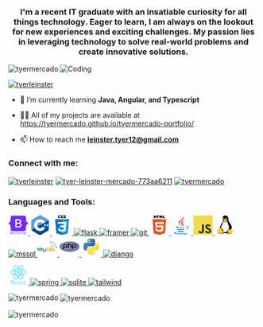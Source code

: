 <!-- ![MasterHead](https://cdn.discordapp.com/attachments/1160811550060331060/1160819051963101195/readme_tyer.png?ex=65360bfc&is=652396fc&hm=318d379cec91f76a4c5520345ceff93bbb58ddbff9582817fdd55ccd129e0c83&) -->


<h3 align="center">I'm a recent IT graduate with an insatiable curiosity for all things technology. Eager to learn, I am always on the lookout for new experiences and exciting challenges. My passion lies in leveraging technology to solve real-world problems and create innovative solutions.</h3>
<img align="right" alt="Coding" width="400" src="https://i.pinimg.com/originals/bd/a3/b6/bda3b64c64f7fdc7b267b55483f72dea.gif">

<p align="left"> <img src="https://komarev.com/ghpvc/?username=tyermercado&label=Profile%20views&color=0e75b6&style=flat" alt="tyermercado" /> </p>

<p align="left"> <a href="https://twitter.com/tyerleinster" target="blank"><img src="https://img.shields.io/twitter/follow/tyerleinster?logo=twitter&style=for-the-badge" alt="tyerleinster" /></a> </p>

- 🌱 I’m currently learning **Java, Angular, and Typescript**

- 👨‍💻 All of my projects are available at https://tyermercado.github.io/tyermercado-portfolio/

- 📫 How to reach me **leinster.tyer12@gmail.com**

<h3 align="left">Connect with me:</h3>
<p align="left">
<a href="https://twitter.com/tyerleinster" target="blank"><img align="center" src="https://raw.githubusercontent.com/rahuldkjain/github-profile-readme-generator/master/src/images/icons/Social/twitter.svg" alt="tyerleinster" height="30" width="40" /></a>
<a href="https://linkedin.com/in/tyer-leinster-mercado-773aa6211" target="blank"><img align="center" src="https://raw.githubusercontent.com/rahuldkjain/github-profile-readme-generator/master/src/images/icons/Social/linked-in-alt.svg" alt="tyer-leinster-mercado-773aa6211" height="30" width="40" /></a>
<a href="https://instagram.com/tyermercado" target="blank"><img align="center" src="https://raw.githubusercontent.com/rahuldkjain/github-profile-readme-generator/master/src/images/icons/Social/instagram.svg" alt="tyermercado" height="30" width="40" /></a>
</p>

<h3 align="left">Languages and Tools:</h3>
<p align="left"> <a href="https://getbootstrap.com" target="_blank" rel="noreferrer"> <img src="https://raw.githubusercontent.com/devicons/devicon/master/icons/bootstrap/bootstrap-plain-wordmark.svg" alt="bootstrap" width="40" height="40"/> </a> <a href="https://www.w3schools.com/cpp/" target="_blank" rel="noreferrer"> <img src="https://raw.githubusercontent.com/devicons/devicon/master/icons/cplusplus/cplusplus-original.svg" alt="cplusplus" width="40" height="40"/> </a> <a href="https://www.w3schools.com/css/" target="_blank" rel="noreferrer"> <img src="https://raw.githubusercontent.com/devicons/devicon/master/icons/css3/css3-original-wordmark.svg" alt="css3" width="40" height="40"/> </a>  <a href="https://flask.palletsprojects.com/" target="_blank" rel="noreferrer"> <img src="https://www.vectorlogo.zone/logos/pocoo_flask/pocoo_flask-icon.svg" alt="flask" width="40" height="40"/> </a> <a href="https://www.framer.com/" target="_blank" rel="noreferrer"> <img src="https://www.vectorlogo.zone/logos/framer/framer-icon.svg" alt="framer" width="40" height="40"/> </a> <a href="https://git-scm.com/" target="_blank" rel="noreferrer"> <img src="https://www.vectorlogo.zone/logos/git-scm/git-scm-icon.svg" alt="git" width="40" height="40"/> </a> <a href="https://www.w3.org/html/" target="_blank" rel="noreferrer"> <img src="https://raw.githubusercontent.com/devicons/devicon/master/icons/html5/html5-original-wordmark.svg" alt="html5" width="40" height="40"/> </a> <a href="https://www.java.com" target="_blank" rel="noreferrer"> <img src="https://raw.githubusercontent.com/devicons/devicon/master/icons/java/java-original.svg" alt="java" width="40" height="40"/> </a> <a href="https://developer.mozilla.org/en-US/docs/Web/JavaScript" target="_blank" rel="noreferrer"> <img src="https://raw.githubusercontent.com/devicons/devicon/master/icons/javascript/javascript-original.svg" alt="javascript" width="40" height="40"/> </a>  <a href="https://www.linux.org/" target="_blank" rel="noreferrer"> <img src="https://raw.githubusercontent.com/devicons/devicon/master/icons/linux/linux-original.svg" alt="linux" width="40" height="40"/> </a> <a href="https://www.microsoft.com/en-us/sql-server" target="_blank" rel="noreferrer"> <img src="https://www.svgrepo.com/show/303229/microsoft-sql-server-logo.svg" alt="mssql" width="40" height="40"/> </a> <a href="https://www.mysql.com/" target="_blank" rel="noreferrer"> <img src="https://raw.githubusercontent.com/devicons/devicon/master/icons/mysql/mysql-original-wordmark.svg" alt="mysql" width="40" height="40"/> </a> <a href="https://www.php.net" target="_blank" rel="noreferrer"> <img src="https://raw.githubusercontent.com/devicons/devicon/master/icons/php/php-original.svg" alt="php" width="40" height="40"/> </a> <a href="https://www.python.org" target="_blank" rel="noreferrer"> <img src="https://raw.githubusercontent.com/devicons/devicon/master/icons/python/python-original.svg" alt="python" width="40" height="40"/> </a> <a href="https://www.djangoproject.com/" target="_blank" rel="noreferrer"> <img src="https://cdn.worldvectorlogo.com/logos/django.svg" alt="django" width="40" height="40"/> </a> </p> <a href="https://reactjs.org/" target="_blank" rel="noreferrer"> <img src="https://raw.githubusercontent.com/devicons/devicon/master/icons/react/react-original-wordmark.svg" alt="react" width="40" height="40"/> </a> <a href="https://spring.io/" target="_blank" rel="noreferrer"> <img src="https://www.vectorlogo.zone/logos/springio/springio-icon.svg" alt="spring" width="40" height="40"/> </a> <a href="https://www.sqlite.org/" target="_blank" rel="noreferrer"> <img src="https://www.vectorlogo.zone/logos/sqlite/sqlite-icon.svg" alt="sqlite" width="40" height="40"/> </a> <a href="https://tailwindcss.com/" target="_blank" rel="noreferrer"> <img src="https://www.vectorlogo.zone/logos/tailwindcss/tailwindcss-icon.svg" alt="tailwind" width="40" height="40"/> </a> </p>

<p><img align="left" src="https://github-readme-stats.vercel.app/api/top-langs?username=tyermercado&show_icons=true&locale=en&layout=compact" alt="tyermercado" /></p>

<p>&nbsp;<img align="center" src="https://github-readme-stats.vercel.app/api?username=tyermercado&show_icons=true&locale=en" alt="tyermercado" /></p>

<p><img align="center" src="https://github-readme-streak-stats.herokuapp.com/?user=tyermercado&" alt="tyermercado" /></p>
